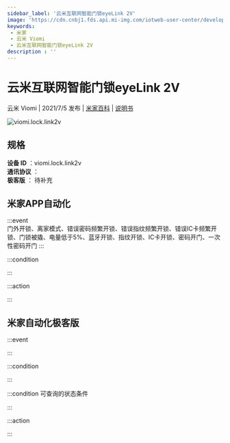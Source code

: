 ```yaml
---
sidebar_label: '云米互联网智能门锁eyeLink 2V'
image: 'https://cdn.cnbj1.fds.api.mi-img.com/iotweb-user-center/developer_1679047958360BzFtbVnR.png?GalaxyAccessKeyId=AKVGLQWBOVIRQ3XLEW&Expires=9223372036854775807&Signature=H+QtafM5SyTFoRYr/ncQGuCnp2M='
keywords: 
 - 米家
 - 云米 Viomi
 - 云米互联网智能门锁eyeLink 2V
description : ''
---
```

# 云米互联网智能门锁eyeLink 2V

云米 Viomi | 2021/7/5 发布 | [米家百科](https://home.mi.com/webapp/content/baike/product/index.html?model=viomi.lock.link2v) | [说明书](https://home.mi.com/views/introduction.html?model=viomi.lock.link2v&region=cn)

![viomi.lock.link2v](https://cdn.cnbj1.fds.api.mi-img.com/iotweb-user-center/developer_1679047958360BzFtbVnR.png?GalaxyAccessKeyId=AKVGLQWBOVIRQ3XLEW&Expires=9223372036854775807&Signature=H+QtafM5SyTFoRYr/ncQGuCnp2M=)

## 规格  
> 
**设备 ID** ：viomi.lock.link2v  
**通讯协议** ：  
**极客版**  ： 待补充 


## 米家APP自动化  

:::event  
门外开锁、离家模式、错误密码频繁开锁、错误指纹频繁开锁、错误IC卡频繁开锁、门锁被撬、电量低于5%、蓝牙开锁、指纹开锁、IC卡开锁、密码开门、一次性密码开门
:::

:::condition  

:::

:::action   

:::

## 米家自动化极客版  

:::event  

:::

:::condition  

:::

:::condition 可查询的状态条件  

:::

:::action  

:::

        
